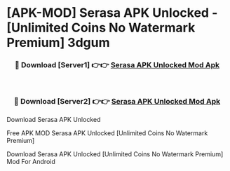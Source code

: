 # [APK-MOD] Serasa APK Unlocked - [Unlimited Coins No Watermark Premium] 3dgum



<div align="center">
<h3>🔴 Download [Server1] 👉👉 <a href="https://momento.my/?title=Serasa_APK_Unlocked">Serasa APK Unlocked Mod Apk</a></h3><br>

<h3>🔴 Download [Server2] 👉👉 <a href="https://momento.my/?title=Serasa_APK_Unlocked">Serasa APK Unlocked Mod Apk</a></h3>
</div>



Download Serasa APK Unlocked 

Free APK MOD Serasa APK Unlocked [Unlimited Coins No Watermark Premium]

Download Serasa APK Unlocked [Unlimited Coins No Watermark Premium] Mod For Android
